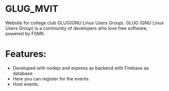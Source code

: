 # GLUG_MVIT
Website for college club GLUG(GNU Linux Users Group). GLUG (GNU Linux Users Group) is a community of developers who love free software, powered by FSMK.

# Features:
- Developed with nodejs and express as backend with Firebase as database.
- Here you can register for the events.
- Host events.
